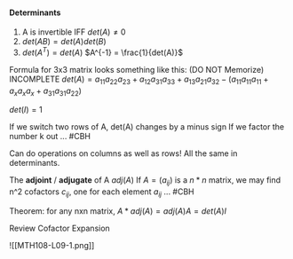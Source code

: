 #### Determinants

1. A is invertible IFF $det(A) \neq 0$
2. $det(AB) = det(A)det(B)$
3. $det(A^T) = det(A)$
$A^{-1} = \frac{1}{det(A)}$

Formula for 3x3 matrix looks something like this: (DO NOT Memorize) INCOMPLETE
$det(A) = a_{11}a_{22}a_{23} + a_{12}a_{31}a_{33} + a_{13}a_{21}a_{32} - (a_{11}a_{11}a_{11} + a_{x}a_{x}a_{x} +a_{31}a_{31}a_{22})$

$det(I)=1$

If we switch two rows of A, det(A) changes by a minus sign
If we factor the number k out ... #CBH 

Can do operations on columns as well as rows! All the same in determinants.

The **adjoint** / **adjugate** of A $adj(A)$ 
If $A = (a_{ij})$ is a $n*n$ matrix, we may find n^2 cofactors $c_{ij}$, one for each element $a_{ij}$ ... #CBH 

Theorem:
for any nxn matrix, $A*adj(A) = adj(A)A = det(A)I$ 

Review Cofactor Expansion

![[MTH108-L09-1.png]]
